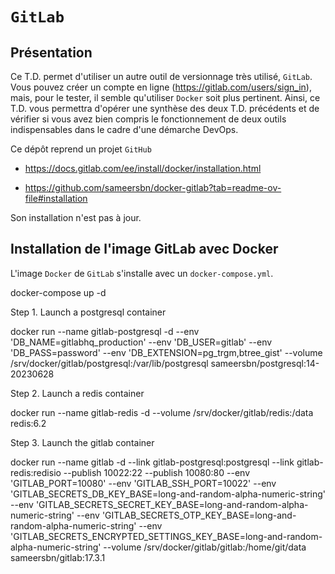 # `GitLab`

## Présentation

Ce T.D. permet d'utiliser un autre outil de versionnage très utilisé, `GitLab`. Vous pouvez créer un compte en ligne (https://gitlab.com/users/sign_in), mais, pour le tester, il semble qu'utiliser `Docker` soit plus pertinent. Ainsi, ce T.D. vous permettra d'opérer une synthèse des deux T.D. précédents et de vérifier si vous avez bien compris le fonctionnement de deux outils indispensables dans le cadre d'une démarche DevOps.

Ce dépôt reprend un projet `GitHub` 

- https://docs.gitlab.com/ee/install/docker/installation.html

- https://github.com/sameersbn/docker-gitlab?tab=readme-ov-file#installation

Son installation n'est pas à jour.

## Installation de l'image GitLab avec Docker

L'image `Docker` de `GitLab` s'installe avec un `docker-compose.yml`.

docker-compose up -d

Step 1. Launch a postgresql container

docker run --name gitlab-postgresql -d --env 'DB_NAME=gitlabhq_production' --env 'DB_USER=gitlab' --env 'DB_PASS=password' --env 'DB_EXTENSION=pg_trgm,btree_gist' --volume /srv/docker/gitlab/postgresql:/var/lib/postgresql sameersbn/postgresql:14-20230628

Step 2. Launch a redis container

docker run --name gitlab-redis -d --volume /srv/docker/gitlab/redis:/data redis:6.2

Step 3. Launch the gitlab container

docker run --name gitlab -d --link gitlab-postgresql:postgresql --link gitlab-redis:redisio --publish 10022:22 --publish 10080:80 --env 'GITLAB_PORT=10080' --env 'GITLAB_SSH_PORT=10022' --env 'GITLAB_SECRETS_DB_KEY_BASE=long-and-random-alpha-numeric-string' --env 'GITLAB_SECRETS_SECRET_KEY_BASE=long-and-random-alpha-numeric-string' --env 'GITLAB_SECRETS_OTP_KEY_BASE=long-and-random-alpha-numeric-string' --env 'GITLAB_SECRETS_ENCRYPTED_SETTINGS_KEY_BASE=long-and-random-alpha-numeric-string' --volume /srv/docker/gitlab/gitlab:/home/git/data sameersbn/gitlab:17.3.1
